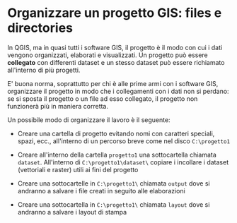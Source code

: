 # Organizzare un progetto GIS: files e directories
In QGIS, ma in quasi tutti i software GIS, il progetto è il modo con cui i dati vengono organizzati, elaborati e visualizzati. Un progetto può essere **collegato** con differenti dataset e un stesso dataset può essere richiamato all'interno di più progetti.


E' buona norma, soprattutto per chi è alle prime armi con i software GIS, organizzare il progetto in modo che i collegamenti con i dati non si perdano: se si sposta il progetto o un file ad esso collegato, il progetto non funzionerà più in maniera corretta.

Un possibile modo di organizzare il lavoro è il seguente:

* Creare una cartella di progetto evitando nomi con caratteri speciali, spazi, ecc., all'interno di un percorso breve come nel disco `C:\progetto1`

* Creare all'interno della cartella `progetto1` una sottocartella chiamata `dataset`. All'interno di `C:\progetto1\dataset\` copiare i incollare i dataset (vettoriali e raster) utili ai fini del progetto

* Creare una sottocartelle in `C:\progetto1\` chiamata `output` dove si andranno a salvare i file creati in seguito alle elaborazioni

* Creare una sottocartella in `C:\progetto1\` chiamata `layout` dove si andranno a salvare i layout di stampa

